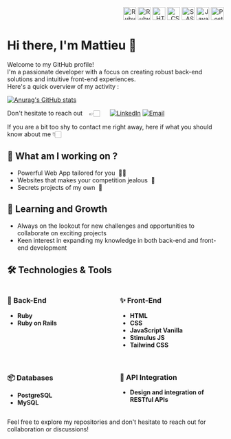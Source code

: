 <div align="right">
	<img width="30" src="https://user-images.githubusercontent.com/25181517/192603745-7d34df9e-7756-4756-a539-6a61badf7a80.png" alt="Ruby" title="Ruby"/>
	<img width="30" src="https://user-images.githubusercontent.com/25181517/192603748-3ac17112-3653-4257-80da-a57334b11411.png" alt="Ruby on Rails" title="Ruby on Rails"/>
  <img width="30" src="https://user-images.githubusercontent.com/25181517/192158954-f88b5814-d510-4564-b285-dff7d6400dad.png" alt="HTML" title="HTML"/>
  <img width="30" src="https://user-images.githubusercontent.com/25181517/183898674-75a4a1b1-f960-4ea9-abcb-637170a00a75.png" alt="CSS" title="CSS"/>
   <img width="30" src="https://user-images.githubusercontent.com/25181517/192158956-48192682-23d5-4bfc-9dfb-6511ade346bc.png" alt="SASS" title="SASS"/>
  <img width="30" src="https://user-images.githubusercontent.com/25181517/117447155-6a868a00-af3d-11eb-9cfe-245df15c9f3f.png" alt="JavaScript" title="JavaScript"/>
	<img width="30" src="https://user-images.githubusercontent.com/25181517/117208740-bfb78400-adf5-11eb-97bb-09072b6bedfc.png" alt="PostgreSQL" title="PostgreSQL"/>
</div>


# Hi there, I'm Mattieu 👋

Welcome to my GitHub profile! <br>
I'm a passionate developer with a focus on creating
robust back-end solutions and intuitive front-end experiences. <br>
Here's a quick overview of my activity :

[![Anurag's GitHub stats](https://github-readme-stats.vercel.app/api?username=MattieuYves&show_icons=true&theme=synthwave)](https://github.com/MattieuYves/github-readme-stats)

Don't hesitate to reach out &nbsp; &nbsp;👉🏻 &nbsp; &nbsp; &nbsp;[![LinkedIn](https://img.shields.io/badge/LinkedIn-Connect-blue)](https://www.linkedin.com/in/mattieu-yves-815751140) [![Email](https://img.shields.io/badge/Email-Say%20Hi!-brightgreen)](mailto:mattieu.yves@gemifydev.fr)


If you are a bit too shy to contact me right away, here if what you should know about me 👇🏻

## 🔭 What am I working on ?
- Powerful Web App tailored for you &nbsp;🫵🏻
- Websites that makes your competition jealous &nbsp;🤭
- Secrets projects of my own &nbsp;🤫

## 🌱 Learning and Growth
- Always on the lookout for new challenges and opportunities to collaborate on exciting projects
- Keen interest in expanding my knowledge in both back-end and front-end development

## 🛠️ Technologies & Tools

<div style="display: flex; justify-content: space-around; flex-wrap: wrap; gap: 20px;">

<div style="flex: 1; min-width: 200px;">
  <h3>🔮 Back-End</h3>
  <ul>
    <li><strong>Ruby</strong></li>
    <li><strong>Ruby on Rails</strong></li>
  </ul>
</div>

<div style="flex: 1; min-width: 200px;">
  <h3>✨ Front-End</h3>
  <ul>
    <li><strong>HTML</strong></li>
    <li><strong>CSS</strong></li>
    <li><strong>JavaScript Vanilla</strong></li>
    <li><strong>Stimulus JS</strong></li>
    <li><strong>Tailwind CSS</strong></li>
  </ul>
</div>

<div style="flex: 1; min-width: 200px;">
  <h3>📦 Databases</h3>
  <ul>
    <li><strong>PostgreSQL</strong></li>
    <li><strong>MySQL</strong></li>
  </ul>
</div>

<div style="flex: 1; min-width: 200px;">
  <h3>🔌 API Integration</h3>
  <ul>
    <li><strong>Design and integration of RESTful APIs</strong></li>
  </ul>
</div>

</div>

Feel free to explore my repositories and don't hesitate to reach out for collaboration or discussions!
